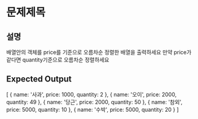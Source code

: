 # 문제제목

## 설명

배열안의 객체를 price를 기준으로 오름차순 정렬한 배열을 출력하세요
만약 price가 같다면 quantity기준으로 오름차순 정렬하세요

## Expected Output 

[
  { name: '사과', price: 1000, quantity: 2 },
  { name: '오이', price: 2000, quantity: 49 },
  { name: '당근', price: 2000, quantity: 50 },
  { name: '참외', price: 5000, quantity: 10 },
  { name: '수박', price: 5000, quantity: 20 }
]

